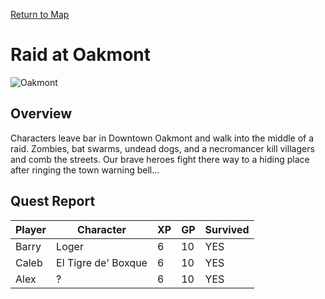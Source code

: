 [Return to Map](https://barry4356.pythonanywhere.com/aof_interactive_map?showQuests=on)

# Raid at Oakmont
![Oakmont](../static/images/DowntownOakmont1.jpg "Oakmont")

## Overview
Characters leave bar in Downtown Oakmont and walk into the middle of a raid. Zombies, bat swarms, undead dogs, and a necromancer kill villagers and comb the streets. Our brave heroes fight there way to a hiding place after ringing the town warning bell...
## Quest Report
| Player | Character | XP | GP | Survived |
| --- | --- | --- | --- | --- |
| Barry | Loger | 6 | 10 | YES | 
| Caleb | El Tigre de' Boxque | 6 | 10 | YES | 
| Alex | ? | 6 | 10 | YES | 
